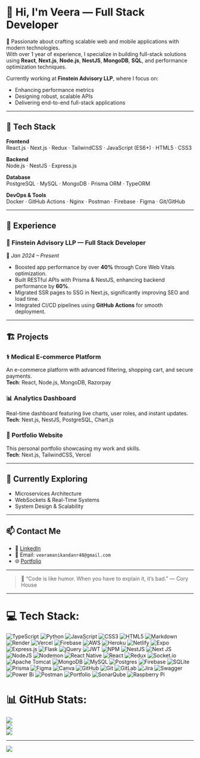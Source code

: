 # 👋 Hi, I'm Veera — Full Stack Developer

🚀 Passionate about crafting scalable web and mobile applications with modern technologies.  
With over 1 year of experience, I specialize in building full-stack solutions using **React**, **Next.js**, **Node.js**, **NestJS**, **MongoDB**, **SQL**, and performance optimization techniques.

Currently working at **Finstein Advisory LLP**, where I focus on:
- Enhancing performance metrics
- Designing robust, scalable APIs
- Delivering end-to-end full-stack applications

---

## 🧰 Tech Stack

**Frontend**  
React.js · Next.js · Redux · TailwindCSS · JavaScript (ES6+) · HTML5 · CSS3

**Backend**  
Node.js · NestJS · Express.js

**Database**  
PostgreSQL · MySQL · MongoDB · Prisma ORM · TypeORM

**DevOps & Tools**  
Docker · GitHub Actions · Nginx · Postman · Firebase · Figma · Git/GitHub

---

## 💼 Experience

### 🔹 Finstein Advisory LLP — Full Stack Developer  
📍 *Jan 2024 – Present*

- Boosted app performance by over **40%** through Core Web Vitals optimization.
- Built RESTful APIs with Prisma & NestJS, enhancing backend performance by **60%**.
- Migrated SSR pages to SSG in Next.js, significantly improving SEO and load time.
- Integrated CI/CD pipelines using **GitHub Actions** for smooth deployment.

---

## 🏗️ Projects

### ⚕️ Medical E-commerce Platform  
An e-commerce platform with advanced filtering, shopping cart, and secure payments.  
**Tech**: React, Node.js, MongoDB, Razorpay

### 📊 Analytics Dashboard  
Real-time dashboard featuring live charts, user roles, and instant updates.  
**Tech**: Next.js, NestJS, PostgreSQL, Chart.js

### 🎨 Portfolio Website  
This personal portfolio showcasing my work and skills.  
**Tech**: Next.js, TailwindCSS, Vercel

---

## 📖 Currently Exploring

- Microservices Architecture  
- WebSockets & Real-Time Systems  
- System Design & Scalability

---

## 📫 Contact Me

- 🔗 [LinkedIn](https://www.linkedin.com/in/veeramanikandanr)
- 📧 Email: `veeramanikandanr48@gmail.com`  
- 🌐 [Portfolio](https://veeramanikandan.vercel.app/)

---

> 💬 “Code is like humor. When you have to explain it, it’s bad.” — Cory House

---

# 💻 Tech Stack:
![TypeScript](https://img.shields.io/badge/typescript-%23007ACC.svg?style=for-the-badge&logo=typescript&logoColor=white) ![Python](https://img.shields.io/badge/python-3670A0?style=for-the-badge&logo=python&logoColor=ffdd54) ![JavaScript](https://img.shields.io/badge/javascript-%23323330.svg?style=for-the-badge&logo=javascript&logoColor=%23F7DF1E) ![CSS3](https://img.shields.io/badge/css3-%231572B6.svg?style=for-the-badge&logo=css3&logoColor=white) ![HTML5](https://img.shields.io/badge/html5-%23E34F26.svg?style=for-the-badge&logo=html5&logoColor=white) ![Markdown](https://img.shields.io/badge/markdown-%23000000.svg?style=for-the-badge&logo=markdown&logoColor=white) ![Render](https://img.shields.io/badge/Render-%46E3B7.svg?style=for-the-badge&logo=render&logoColor=white) ![Vercel](https://img.shields.io/badge/vercel-%23000000.svg?style=for-the-badge&logo=vercel&logoColor=white) ![Firebase](https://img.shields.io/badge/firebase-%23039BE5.svg?style=for-the-badge&logo=firebase) ![AWS](https://img.shields.io/badge/AWS-%23FF9900.svg?style=for-the-badge&logo=amazon-aws&logoColor=white) ![Heroku](https://img.shields.io/badge/heroku-%23430098.svg?style=for-the-badge&logo=heroku&logoColor=white) ![Netlify](https://img.shields.io/badge/netlify-%23000000.svg?style=for-the-badge&logo=netlify&logoColor=#00C7B7) ![Expo](https://img.shields.io/badge/expo-1C1E24?style=for-the-badge&logo=expo&logoColor=#D04A37) ![Express.js](https://img.shields.io/badge/express.js-%23404d59.svg?style=for-the-badge&logo=express&logoColor=%2361DAFB) ![Flask](https://img.shields.io/badge/flask-%23000.svg?style=for-the-badge&logo=flask&logoColor=white) ![jQuery](https://img.shields.io/badge/jquery-%230769AD.svg?style=for-the-badge&logo=jquery&logoColor=white) ![JWT](https://img.shields.io/badge/JWT-black?style=for-the-badge&logo=JSON%20web%20tokens) ![NPM](https://img.shields.io/badge/NPM-%23CB3837.svg?style=for-the-badge&logo=npm&logoColor=white) ![NestJS](https://img.shields.io/badge/nestjs-%23E0234E.svg?style=for-the-badge&logo=nestjs&logoColor=white) ![Next JS](https://img.shields.io/badge/Next-black?style=for-the-badge&logo=next.js&logoColor=white) ![NodeJS](https://img.shields.io/badge/node.js-6DA55F?style=for-the-badge&logo=node.js&logoColor=white) ![Nodemon](https://img.shields.io/badge/NODEMON-%23323330.svg?style=for-the-badge&logo=nodemon&logoColor=%BBDEAD) ![React Native](https://img.shields.io/badge/react_native-%2320232a.svg?style=for-the-badge&logo=react&logoColor=%2361DAFB) ![React](https://img.shields.io/badge/react-%2320232a.svg?style=for-the-badge&logo=react&logoColor=%2361DAFB) ![Redux](https://img.shields.io/badge/redux-%23593d88.svg?style=for-the-badge&logo=redux&logoColor=white) ![Socket.io](https://img.shields.io/badge/Socket.io-black?style=for-the-badge&logo=socket.io&badgeColor=010101) ![Apache Tomcat](https://img.shields.io/badge/apache%20tomcat-%23F8DC75.svg?style=for-the-badge&logo=apache-tomcat&logoColor=black) ![MongoDB](https://img.shields.io/badge/MongoDB-%234ea94b.svg?style=for-the-badge&logo=mongodb&logoColor=white) ![MySQL](https://img.shields.io/badge/mysql-4479A1.svg?style=for-the-badge&logo=mysql&logoColor=white) ![Postgres](https://img.shields.io/badge/postgres-%23316192.svg?style=for-the-badge&logo=postgresql&logoColor=white) ![Firebase](https://img.shields.io/badge/firebase-a08021?style=for-the-badge&logo=firebase&logoColor=ffcd34) ![SQLite](https://img.shields.io/badge/sqlite-%2307405e.svg?style=for-the-badge&logo=sqlite&logoColor=white) ![Prisma](https://img.shields.io/badge/Prisma-3982CE?style=for-the-badge&logo=Prisma&logoColor=white) ![Figma](https://img.shields.io/badge/figma-%23F24E1E.svg?style=for-the-badge&logo=figma&logoColor=white) ![Canva](https://img.shields.io/badge/Canva-%2300C4CC.svg?style=for-the-badge&logo=Canva&logoColor=white) ![GitHub](https://img.shields.io/badge/github-%23121011.svg?style=for-the-badge&logo=github&logoColor=white) ![Git](https://img.shields.io/badge/git-%23F05033.svg?style=for-the-badge&logo=git&logoColor=white) ![GitLab](https://img.shields.io/badge/gitlab-%23181717.svg?style=for-the-badge&logo=gitlab&logoColor=white) ![Jira](https://img.shields.io/badge/jira-%230A0FFF.svg?style=for-the-badge&logo=jira&logoColor=white) ![Swagger](https://img.shields.io/badge/-Swagger-%23Clojure?style=for-the-badge&logo=swagger&logoColor=white) ![Power Bi](https://img.shields.io/badge/power_bi-F2C811?style=for-the-badge&logo=powerbi&logoColor=black) ![Postman](https://img.shields.io/badge/Postman-FF6C37?style=for-the-badge&logo=postman&logoColor=white) ![Portfolio](https://img.shields.io/badge/Portfolio-%23000000.svg?style=for-the-badge&logo=firefox&logoColor=#FF7139) ![SonarQube](https://img.shields.io/badge/SonarQube-black?style=for-the-badge&logo=sonarqube&logoColor=4E9BCD) ![Raspberry Pi](https://img.shields.io/badge/-Raspberry_Pi-C51A4A?style=for-the-badge&logo=Raspberry-Pi)
# 📊 GitHub Stats:
![](https://github-readme-stats.vercel.app/api?username=veeramanikandan-fin&theme=default&hide_border=false&include_all_commits=true&count_private=true)<br/>
![](https://nirzak-streak-stats.vercel.app/?user=veeramanikandan-fin&theme=default&hide_border=false)<br/>
![](https://github-readme-stats.vercel.app/api/top-langs/?username=veeramanikandan-fin&theme=default&hide_border=false&include_all_commits=true&count_private=true&layout=compact)

---
[![](https://visitcount.itsvg.in/api?id=veeramanikandan-fin&icon=0&color=0)](https://visitcount.itsvg.in)

<!-- Proudly created with GPRM ( https://gprm.itsvg.in ) -->
